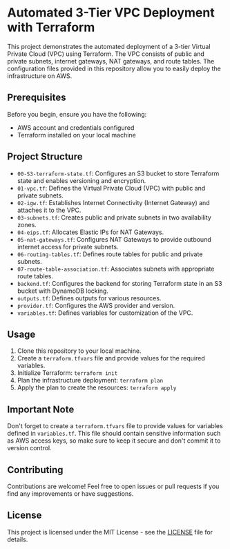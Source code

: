 # Automated 3-Tier VPC Deployment with Terraform

This project demonstrates the automated deployment of a 3-tier Virtual Private Cloud (VPC) using Terraform. The VPC consists of public and private subnets, internet gateways, NAT gateways, and route tables. The configuration files provided in this repository allow you to easily deploy the infrastructure on AWS.

## Prerequisites

Before you begin, ensure you have the following:

- AWS account and credentials configured
- Terraform installed on your local machine

## Project Structure

- `00-S3-terraform-state.tf`: Configures an S3 bucket to store Terraform state and enables versioning and encryption.
- `01-vpc.tf`: Defines the Virtual Private Cloud (VPC) with public and private subnets.
- `02-igw.tf`: Establishes Internet Connectivity (Internet Gateway) and attaches it to the VPC.
- `03-subnets.tf`: Creates public and private subnets in two availability zones.
- `04-eips.tf`: Allocates Elastic IPs for NAT Gateways.
- `05-nat-gateways.tf`: Configures NAT Gateways to provide outbound internet access for private subnets.
- `06-routing-tables.tf`: Defines route tables for public and private subnets.
- `07-route-table-association.tf`: Associates subnets with appropriate route tables.
- `backend.tf`: Configures the backend for storing Terraform state in an S3 bucket with DynamoDB locking.
- `outputs.tf`: Defines outputs for various resources.
- `provider.tf`: Configures the AWS provider and version.
- `variables.tf`: Defines variables for customization of the VPC.

## Usage

1. Clone this repository to your local machine.
2. Create a `terraform.tfvars` file and provide values for the required variables.
3. Initialize Terraform: `terraform init`
4. Plan the infrastructure deployment: `terraform plan`
5. Apply the plan to create the resources: `terraform apply`

## Important Note

Don't forget to create a `terraform.tfvars` file to provide values for variables defined in `variables.tf`. This file should contain sensitive information such as AWS access keys, so make sure to keep it secure and don't commit it to version control.

## Contributing

Contributions are welcome! Feel free to open issues or pull requests if you find any improvements or have suggestions.

## License

This project is licensed under the MIT License - see the [LICENSE](LICENSE) file for details.
